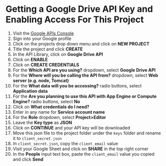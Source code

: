 # Getting a Google Drive API Key and Enabling Access For This Project

1. Visit the [Google APIs Console](https://console.developers.google.com/)
1. Sign into your Google profile
1. Click on the projects drop down menu and click on **NEW PROJECT**
1. Title the project and click **CREATE**
1. In the API Library, click on **Google Drive API**
1. Click on **ENABLE**
1. Click on **CREATE CREDENTIALS**
1. For the **Which API are you using?** dropdown, select **Google Drive API**
1. For the **Where will you be calling the API from?** dropdown, select **Web server (e.g. node, Tomcat)**
1. For the **What data will you be accessing?** radio buttons, select **Application data**
1. For the **Are you planning to use this API with App Engine or Compute Engine?** radio buttons, select **No**
1. Click on **What credentials do I need?**
1. Enter in any name for **Service account name**
1. For the **Role** dropdown, select **Project>Editor**
1. Leave the **Key type** as **JSON**
1. Click on **CONTINUE** and your API key will be downloaded
1. Move this json file to the project folder under the `keys` folder and rename it to `client_secret.json`
1. In `client_secret.json`, copy the `client_email` value
1. Visit your Google Sheet and click on **SHARE** in the top right corner
1. In the **People** input text box, paste the `client_email` value you copied and click **Send**
